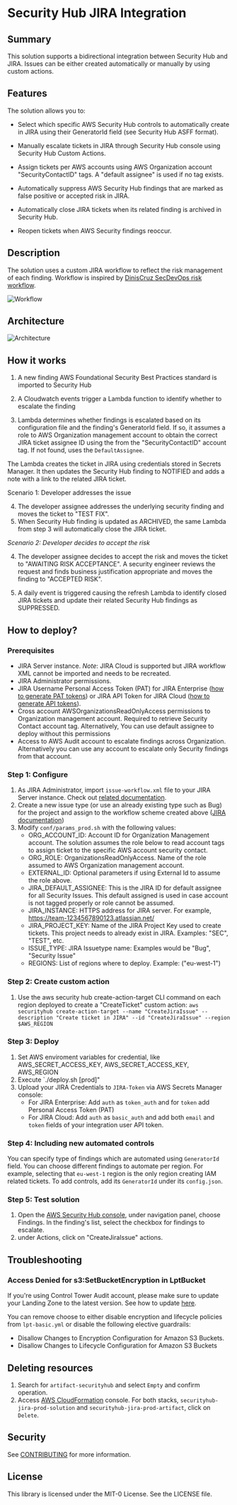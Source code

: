 # Security Hub JIRA Integration

## Summary

This solution supports a bidirectional integration between Security Hub and JIRA. Issues can be either created automatically or manually by using custom actions.

## Features

The solution allows you to:

- Select which specific AWS Security Hub controls to automatically create in JIRA using their GeneratorId field (see Security Hub ASFF format).

- Manually escalate tickets in JIRA through Security Hub console using Security Hub Custom Actions.

- Assign tickets per AWS accounts using AWS Organization account "SecurityContactID" tags. A "default assignee" is used if no tag exists.

- Automatically suppress AWS Security Hub findings that are marked as false positive or accepted risk in JIRA.

- Automatically close JIRA tickets when its related finding is archived in Security Hub.

- Reopen tickets when AWS Security findings reoccur.

## Description

The solution uses a custom JIRA workflow to reflect the risk management of each finding. Workflow is inspired by [DinisCruz SecDevOps risk workflow](https://www.slideshare.net/DinisCruz/secdevops-risk-workflow-v06).

![Workflow](asset/workflow.png)

## Architecture

![Architecture](asset/architecture.png)

## How it works

1. A new finding AWS Foundational Security Best Practices standard is imported to Security Hub

2. A Cloudwatch events trigger a Lambda function to identify whether to escalate the finding

3. Lambda determines whether findings is escalated based on its configuration file and the finding's GeneratorId field. If so, it assumes a role to AWS Organization management account to obtain the correct JIRA ticket assignee ID using the from the "SecurityContactID" account tag. If not found, uses the `DefaultAssignee`.

The Lambda creates the ticket in JIRA using credentials stored in Secrets Manager. It then updates the Security Hub finding to NOTIFIED and adds a note with a link to the related JIRA ticket. 

Scenario 1: Developer addresses the issue

4. The developer assignee addresses the underlying security finding and moves the ticket to "TEST FIX".
5. When Security Hub finding is updated as ARCHIVED, the same Lambda from step 3 will automatically close the JIRA ticket.   

*Scenario 2: Developer decides to accept the risk*

4. The developer assignee decides to accept the risk and moves the ticket to "AWAITING RISK ACCEPTANCE". A security engineer reviews the request and finds business justification appropriate and moves the finding to "ACCEPTED RISK".

5. A daily event is triggered causing the refresh Lambda to identify closed JIRA tickets and update their related Security Hub findings as SUPPRESSED.

## How to deploy?

### Prerequisites

* JIRA Server instance.
*Note*: JIRA Cloud is supported but JIRA workflow XML cannot be imported and needs to be recreated.
* JIRA Administrator permissions. 
* JIRA Username Personal Access Token (PAT) for JIRA Enterprise ([how to generate PAT tokens](https://confluence.atlassian.com/enterprise/using-personal-access-tokens-1026032365.html)) or JIRA API Token for JIRA Cloud ([how to generate API tokens](https://support.atlassian.com/atlassian-account/docs/manage-api-tokens-for-your-atlassian-account/)). 
* Cross account AWSOrganizationsReadOnlyAccess permissions to Organization management account. Required to retrieve Security Contact account tag. Alternatively, You can use default assignee to deploy without this permissions  
* Access to AWS Audit account to escalate findings across Organization. Alternatively you can use any account to escalate only Security findings from that account.

### Step 1: Configure

1. As JIRA Administrator, import `issue-workflow.xml` file to your JIRA Server instance. Check out [related documentation](https://confluence.atlassian.com/adminjiraserver/using-xml-to-create-a-workflow-938847525.html). 
2. Create a new issue type (or use an already existing type such as Bug) for the project and assign to the workflow scheme created above ([JIRA documentation](https://support.atlassian.com/jira-cloud-administration/docs/manage-issue-workflows/))
4. Modify `conf/params_prod.sh` with the following values:
    * ORG_ACCOUNT_ID: Account ID for Organization Management account. The solution assumes the role below to read account tags to assign ticket to the specific AWS account security contact.
    * ORG_ROLE: OrganizationsReadOnlyAccess. Name of the role assumed to AWS Organization management account.
    * EXTERNAL_ID: Optional parameters if using External Id to assume the role above. 
    * JIRA_DEFAULT_ASSIGNEE: This is the JIRA ID for default assignee for all Security Issues. This default assigned is used in case account is not tagged properly or role cannot be assumed.
    * JIRA_INSTANCE: HTTPS address for JIRA server. For example, https://team-1234567890123.atlassian.net/
    * JIRA_PROJECT_KEY: Name of the JIRA Project Key used to create tickets. This project needs to already exist in JIRA. Examples: "SEC", "TEST", etc. 
    * ISSUE_TYPE: JIRA Issuetype name: Examples would be "Bug", "Security Issue"
    * REGIONS:  List of regions where to deploy. Example: ("eu-west-1")

### Step 2: Create custom action

1. Use the aws security hub create-action-target CLI command on each region deployed to create a "CreateTicket" custom action:
`aws securityhub create-action-target --name "CreateJiraIssue" --description "Create ticket in JIRA" --id "CreateJiraIssue" --region $AWS_REGION`

### Step 3: Deploy

1. Set AWS enviroment variables for credential, like AWS_SECRET_ACCESS_KEY, AWS_SECRET_ACCESS_KEY, AWS_REGION
2. Execute `./deploy.sh [prod]"
3. Upload your JIRA Credentials to `JIRA-Token` via AWS Secrets Manager console:
    * For JIRA Enterprise: Add `auth` as `token_auth` and for `token` add Personal Access Token (PAT)
    * For JIRA Cloud: Add `auth` as `basic_auth` and add both `email` and `token` fields of your integration user API token.

### Step 4: Including new automated controls

You can specify type of findings which are automated using `GeneratorId` field. You can choose different findings to automate per region. For example, selecting that `eu-west-1` region is the only region creating IAM related tickets. To add controls, add its `GeneratorId` under its `config.json`.    

### Step 5: Test solution

1. Open the [AWS Security Hub console](https://console.aws.amazon.com/securityhub/), under navigation panel, choose Findings. In the finding's list, select the checkbox for findings to escalate.
2. under Actions, click on "CreateJiraIssue" actions.

## Troubleshooting

### Access Denied for s3:SetBucketEncryption in LptBucket

If you're using Control Tower Audit account, please make sure to update your Landing Zone to the latest version. See how to update [here](https://docs.aws.amazon.com/controltower/latest/userguide/configuration-updates.html).

You can remove choose to either disable encryption and lifecycle policies from `lpt-basic.yml` or disable the following elective guardrails: 
- Disallow Changes to Encryption Configuration for Amazon S3 Buckets.
- Disallow Changes to Lifecycle Configuration for Amazon S3 Buckets

## Deleting resources

1. Search for `artifact-securityhub` and select `Empty` and confirm operation. 
2. Access [AWS CloudFormation](https://console.aws.amazon.com/cloudformation/home) console. For both stacks,  `securityhub-jira-prod-solution` and `securityhub-jira-prod-artifact`, click on `Delete`.

## Security

See [CONTRIBUTING](CONTRIBUTING.md#security-issue-notifications) for more information.

## License

This library is licensed under the MIT-0 License. See the LICENSE file.

